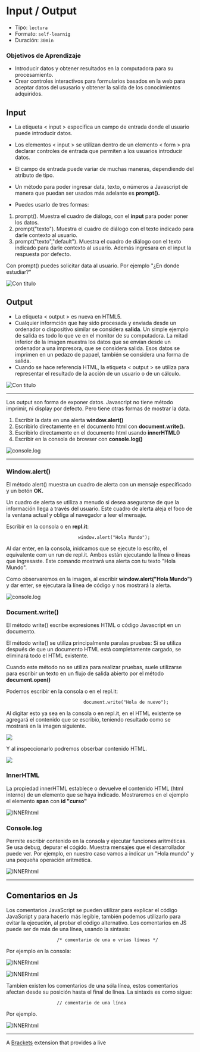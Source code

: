 # Input / Output

* Tipo: `lectura`
* Formato: `self-learnig`
* Duración: `30min`

### Objetivos de Aprendizaje

* Introducir datos y obtener resultados en la computadora para su procesamiento.
* Crear controles interactivos para formularios basados en la web para aceptar datos del ususario y obtener la salida de los conocimientos adquiridos.



##  Input

* La etiqueta < input > especifica un campo de entrada donde el usuario puede introducir datos.

* Los elementos < input > se utilizan dentro de un elemento < form > pra declarar controles de entrada que permiten a los usuarios introducir datos.

* El campo de entrada puede variar de muchas maneras, dependiendo del atributo de tipo.

* Un método para poder ingresar data, texto, o números a Javascript de manera que puedan ser usados más adelante es **prompt().**

* Puedes usarlo de tres formas:

 1. prompt(). Muestra el cuadro de diálogo, con el **input** para poder poner los datos.
 2. prompt("texto"). Muestra el cuadro de diálogo con el texto indicado para darle contexto al usuario.
 3. prompt("texto","default"). Muestra el cuadro de diálogo con el texto indicado para darle contexto al usuario. Además ingresara en el input la respuesta por defecto.
 
 Con prompt() puedes solicitar data al usuario. Por ejemplo "¿En donde estudiar?"
 
 ![Con titulo](images/input.png "titulo")
 
 ## Output
 
* La etiqueta < output > es nueva en HTML5.
* Cualquier informción que hay sido procesada y enviada desde un ordenador o dispositivo similar se considera **salida**. Un simple ejemplo de salida es todo lo que ve en el monitor de su computadora. La mitad inferior de la imagen muestra los datos que se envían desde un ordenador a una impresora, que se considera salida. Esos datos se imprimen en un pedazo de papael, también se considera una forma de salida.
* Cuando se hace referencia HTML, la etiqueta < output > se utiliza para representar el resultado de la acción de un usuario o de un cálculo.

![Con titulo](images/inputoutput.png "titulo")

***
Los output son forma de exponer datos. Javascript no tiene método imprimir, ni display por defecto. Pero tiene otras formas de mostrar la data.

1. Escribir la data en una alerta **window.alert()**
2. Escribirlo directamente en el documento html con **document.write().**
3. Escribirlo directamente en el documento html usando **innerHTML()**
4. Escribir en la consola de browser con **console.log()**

![console.log](images/console.png "console.log")
***

### Window.alert()

El método alert() muestra un cuadro de alerta con un mensaje especificado y un botón **OK.**

Un cuadro de alerta se utiliza a menudo si desea asegurarse de que la información llega a través del usuario. Este cuadro de alerta aleja el foco de la ventana actual y obliga al navegador a leer el mensaje.

Escribir en la consola o en **repl.it**:

                               window.alert("Hola Mundo");
                              
Al dar enter, en la consola, inidcamos que se ejecute lo escrito, el equivalente com un run de repl.it. Ambos están ejecutando la línea o líneas que ingresaste.
Este comando mostrará una alerta con tu texto "Hola Mundo".

Como observaremos en la imagen, al escribir **window.alert("Hola Mundo")** y dar enter, se ejecutara la línea de código y nos mostrará la alerta.

![console.log](images/window.png "console.log")


### Document.write()
El método write() escribe expresiones HTML o código Javascript en un documento.

El método write() se utiliza principalmente paralas pruebas: Si se utiliza después de que un documento HTML está completamente cargado, se eliminará todo el HTML existente.

Cuando este método no se utiliza para realizar pruebas, suele utilizarse para escribir un texto en un flujo de salida abierto por el método **document.open()**

Podemos escribir en la consola o en el repl.it:

                                 document.write("Hola de nuevo");

Al digitar esto ya sea en la consola o en repl.it, en el HTML existente se agregará el contenido que se escribio, teniendo resultado como se mostrará en la imagen siguiente.

![](images/documentwrite.png "")

Y al inspeccionarlo podremos obserbar contenido HTML.

![](images/documentw.png "")

### InnerHTML
La propiedad innerHTML establece o devuelve el contenido HTML (html interno) de un elemento que se haya indicado.
Mostraremos en el ejemplo el elemento **span** con **id "curso"** 

![INNERhtml](images/documentw.png "innerHTML")

### Console.log
Permite escribir contenido en la consola y ejecutar funciones aritméticas. Se usa debug, depurar el cógido. Muestra mensajes que el desarrollador puede ver.
Por ejemplo, en nuestro caso vamos a indicar un "Hola mundo" y una pequeña operación aritmética.

![INNERhtml](images/consolelog.png "innerHTML")

***
## Comentarios en Js
Los comentarios JavaScript se pueden utilizar para explicar el código JavaScript y para hacerlo más legible, también podemos utilizarlo para evitar la ejecución, al probar el código alternativo.
Los comentarios en JS puede ser de más de una línea, usando la sintaxis:

                       /* comentario de una o vrias líneas */

Por ejemplo en la consola:
 
![INNERhtml](images/coment.png "innerHTML")

![INNERhtml](images/comentario.png "innerHTML")

Tambien existen los comentarios de una sóla línea, estos comentarios afectan desde su posición hasta el final de línea. La sintaxis es como sigue:

                       // comentario de una línea
                       
Por ejemplo.

![INNERhtml](images/doblelinea.png "innerHTML")
***

A [Brackets](https://github.com/adobe/brackets) extension that provides a live 